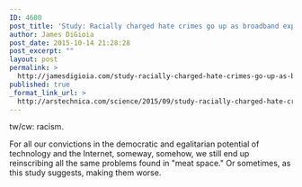 ```yaml
---
ID: 4600
post_title: 'Study: Racially charged hate crimes go up as broadband expands'
author: James DiGioia
post_date: 2015-10-14 21:28:28
post_excerpt: ""
layout: post
permalink: >
  http://jamesdigioia.com/study-racially-charged-hate-crimes-go-up-as-broadband-expands/
published: true
_format_link_url: >
  http://arstechnica.com/science/2015/09/study-racially-charged-hate-crimes-go-up-as-broadband-expands/
---
```

tw/cw: racism.

For all our convictions in the democratic and egalitarian potential of technology and the Internet, someway, somehow, we still end up reinscribing all the same problems found in "meat space." Or sometimes, as this study suggests, making them worse.